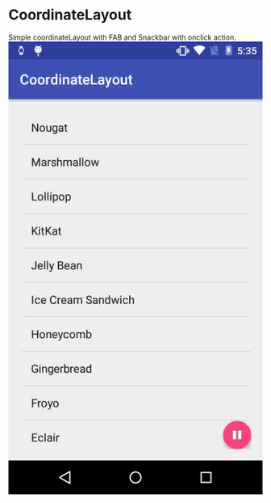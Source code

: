 # CoordinateLayout
Simple coordinateLayout with FAB and Snackbar with onclick action.
![](https://raw.githubusercontent.com/gowthamkumar7/CoordinateLayout/master/ezgif.com-00cc99cc7a.gif)

